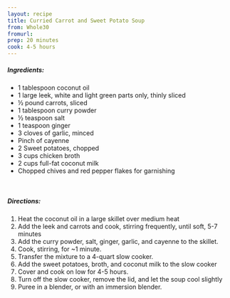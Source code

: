 ```yaml
---
layout: recipe
title: Curried Carrot and Sweet Potato Soup
from: Whole30
fromurl: 
prep: 20 minutes
cook: 4-5 hours
---
```


##### Ingredients:

* 1 tablespoon coconut oil
* 1 large leek, white and light green parts only, thinly sliced
* ½ pound carrots, sliced
* 1 tablespoon curry powder
* ½ teaspoon salt
* 1 teaspoon ginger
* 3 cloves of garlic, minced
* Pinch of cayenne
* 2 Sweet potatoes, chopped
* 3 cups chicken broth
* 2 cups full-fat coconut milk
* Chopped chives and red pepper flakes for garnishing

<br>

##### Directions:

1. Heat the coconut oil in a large skillet over medium heat
2. Add the leek and carrots and cook, stirring frequently, until soft, 5-7 minutes
3. Add the curry powder, salt, ginger, garlic, and cayenne to the skillet.
4. Cook, stirring, for ~1 minute.
5. Transfer the mixture to a 4-quart slow cooker.
6. Add the sweet potatoes, broth, and coconut milk to the slow cooker
7. Cover and cook on low for 4-5 hours.
8. Turn off the slow cooker, remove the lid, and let the soup cool slightly
9. Puree in a blender, or with an immersion blender.
